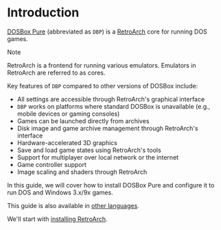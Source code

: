 # Introduction

[DOSBox Pure](https://github.com/schellingb/dosbox-pure/) (abbreviated as `DBP`) is a [RetroArch](https://retroarch.com) core for running DOS games.

> [!NOTE]  
> RetroArch is a frontend for running various emulators. Emulators in RetroArch are referred to as cores.

Key features of `DBP` compared to other versions of DOSBox include:

- All settings are accessible through RetroArch's graphical interface
- `DBP` works on platforms where standard DOSBox is unavailable (e.g., mobile devices or gaming consoles)
- Games can be launched directly from archives
- Disk image and game archive management through RetroArch's interface
- Hardware-accelerated 3D graphics
- Save and load game states using RetroArch's tools
- Support for multiplayer over local network or the internet
- Game controller support
- Image scaling and shaders through RetroArch

In this guide, we will cover how to install DOSBox Pure and configure it to run DOS and Windows 3.x/9x games.

This guide is also available in [other languages](./appendix/translations.md). 

We'll start with [installing RetroArch](./retroarch/install.md).